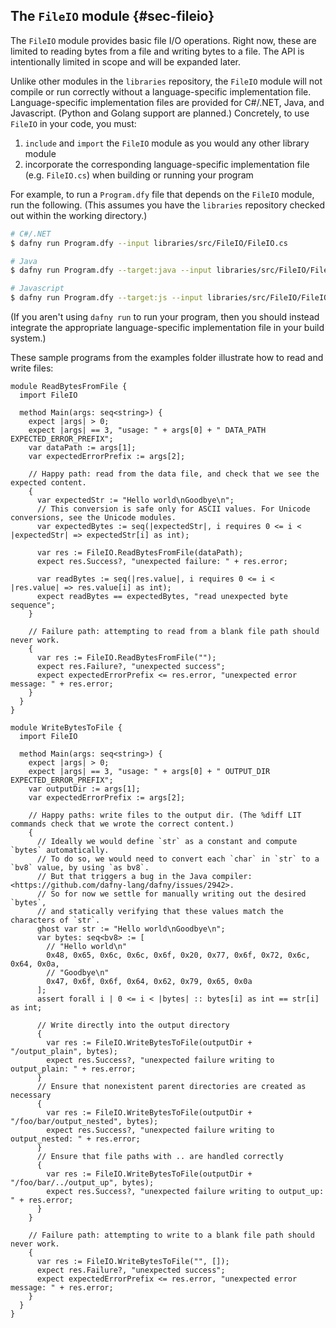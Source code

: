 
## The `FileIO` module {#sec-fileio}

The `FileIO` module provides basic file I/O operations.
Right now, these are limited to reading bytes from a file and writing bytes to a file.
The API is intentionally limited in scope and will be expanded later.

Unlike other modules in the `libraries` repository,
the `FileIO` module will not compile or run correctly without a language-specific implementation file.
Language-specific implementation files are provided for C#/.NET, Java, and Javascript.
(Python and Golang support are planned.)
Concretely, to use `FileIO` in your code, you must:

1. `include` and `import` the `FileIO` module as you would any other library module
2. incorporate the corresponding language-specific implementation file (e.g. `FileIO.cs`) when building or running your program

For example, to run a `Program.dfy` file that depends on the `FileIO` module, run the following.
(This assumes you have the `libraries` repository checked out within the working directory.)

```bash
# C#/.NET
$ dafny run Program.dfy --input libraries/src/FileIO/FileIO.cs

# Java
$ dafny run Program.dfy --target:java --input libraries/src/FileIO/FileIO.java

# Javascript
$ dafny run Program.dfy --target:js --input libraries/src/FileIO/FileIO.js
```

(If you aren't using `dafny run` to run your program,
then you should instead integrate the appropriate language-specific implementation file in your build system.)

These sample programs from the examples folder illustrate how to read and write files:

```dafny
module ReadBytesFromFile {
  import FileIO

  method Main(args: seq<string>) {
    expect |args| > 0;
    expect |args| == 3, "usage: " + args[0] + " DATA_PATH EXPECTED_ERROR_PREFIX";
    var dataPath := args[1];
    var expectedErrorPrefix := args[2];

    // Happy path: read from the data file, and check that we see the expected content.
    {
      var expectedStr := "Hello world\nGoodbye\n";
      // This conversion is safe only for ASCII values. For Unicode conversions, see the Unicode modules.
      var expectedBytes := seq(|expectedStr|, i requires 0 <= i < |expectedStr| => expectedStr[i] as int);

      var res := FileIO.ReadBytesFromFile(dataPath);
      expect res.Success?, "unexpected failure: " + res.error;

      var readBytes := seq(|res.value|, i requires 0 <= i < |res.value| => res.value[i] as int);
      expect readBytes == expectedBytes, "read unexpected byte sequence";
    }

    // Failure path: attempting to read from a blank file path should never work.
    {
      var res := FileIO.ReadBytesFromFile("");
      expect res.Failure?, "unexpected success";
      expect expectedErrorPrefix <= res.error, "unexpected error message: " + res.error;
    }
  }
}
```

```dafny
module WriteBytesToFile {
  import FileIO

  method Main(args: seq<string>) {
    expect |args| > 0;
    expect |args| == 3, "usage: " + args[0] + " OUTPUT_DIR EXPECTED_ERROR_PREFIX";
    var outputDir := args[1];
    var expectedErrorPrefix := args[2];

    // Happy paths: write files to the output dir. (The %diff LIT commands check that we wrote the correct content.)
    {
      // Ideally we would define `str` as a constant and compute `bytes` automatically.
      // To do so, we would need to convert each `char` in `str` to a `bv8` value, by using `as bv8`.
      // But that triggers a bug in the Java compiler: <https://github.com/dafny-lang/dafny/issues/2942>.
      // So for now we settle for manually writing out the desired `bytes`,
      // and statically verifying that these values match the characters of `str`.
      ghost var str := "Hello world\nGoodbye\n";
      var bytes: seq<bv8> := [
        // "Hello world\n"
        0x48, 0x65, 0x6c, 0x6c, 0x6f, 0x20, 0x77, 0x6f, 0x72, 0x6c, 0x64, 0x0a,
        // "Goodbye\n"
        0x47, 0x6f, 0x6f, 0x64, 0x62, 0x79, 0x65, 0x0a
      ];
      assert forall i | 0 <= i < |bytes| :: bytes[i] as int == str[i] as int;

      // Write directly into the output directory
      {
        var res := FileIO.WriteBytesToFile(outputDir + "/output_plain", bytes);
        expect res.Success?, "unexpected failure writing to output_plain: " + res.error;
      }
      // Ensure that nonexistent parent directories are created as necessary
      {
        var res := FileIO.WriteBytesToFile(outputDir + "/foo/bar/output_nested", bytes);
        expect res.Success?, "unexpected failure writing to output_nested: " + res.error;
      }
      // Ensure that file paths with .. are handled correctly
      {
        var res := FileIO.WriteBytesToFile(outputDir + "/foo/bar/../output_up", bytes);
        expect res.Success?, "unexpected failure writing to output_up: " + res.error;
      }
    }

    // Failure path: attempting to write to a blank file path should never work.
    {
      var res := FileIO.WriteBytesToFile("", []);
      expect res.Failure?, "unexpected success";
      expect expectedErrorPrefix <= res.error, "unexpected error message: " + res.error;
    }
  }
}
```

